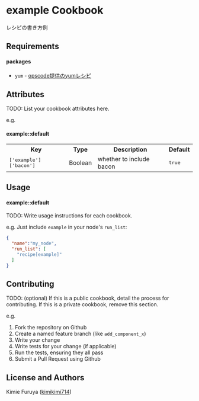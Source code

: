 example Cookbook
===============
レシピの書き方例

Requirements
------------
#### packages
- `yum` - [opscode提供のyumレシピ](http://community.opscode.com/cookbooks/yum)

Attributes
----------
TODO: List your cookbook attributes here.

e.g.
#### example::default
<table>
  <tr>
    <th>Key</th>
    <th>Type</th>
    <th>Description</th>
    <th>Default</th>
  </tr>
  <tr>
    <td><tt>['example']['bacon']</tt></td>
    <td>Boolean</td>
    <td>whether to include bacon</td>
    <td><tt>true</tt></td>
  </tr>
</table>

Usage
-----
#### example::default
TODO: Write usage instructions for each cookbook.

e.g.
Just include `example` in your node's `run_list`:

```json
{
  "name":"my_node",
  "run_list": [
    "recipe[example]"
  ]
}
```

Contributing
------------
TODO: (optional) If this is a public cookbook, detail the process for contributing. If this is a private cookbook, remove this section.

e.g.
1. Fork the repository on Github
2. Create a named feature branch (like `add_component_x`)
3. Write your change
4. Write tests for your change (if applicable)
5. Run the tests, ensuring they all pass
6. Submit a Pull Request using Github

License and Authors
-------------------
Kimie Furuya ([kimikimi714](https://github.com/kimikimi714))
